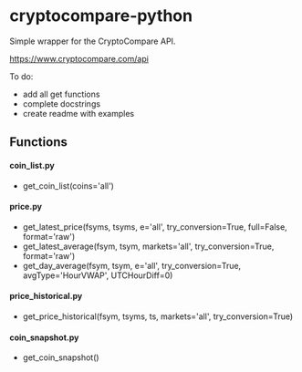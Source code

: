 # cryptocompare-python
Simple wrapper for the CryptoCompare API.

https://www.cryptocompare.com/api

To do:
- add all get functions
- complete docstrings
- create readme with examples



## Functions

#### coin_list.py
* get_coin_list(coins='all')

#### price.py
* get_latest_price(fsyms, tsyms, e='all', try_conversion=True, full=False, format='raw')
* get_latest_average(fsym, tsym, markets='all', try_conversion=True, format='raw')
* get_day_average(fsym, tsym, e='all', try_conversion=True, avgType='HourVWAP', UTCHourDiff=0)

#### price_historical.py
* get_price_historical(fsym, tsyms, ts, markets='all', try_conversion=True)

#### coin_snapshot.py
* get_coin_snapshot()
